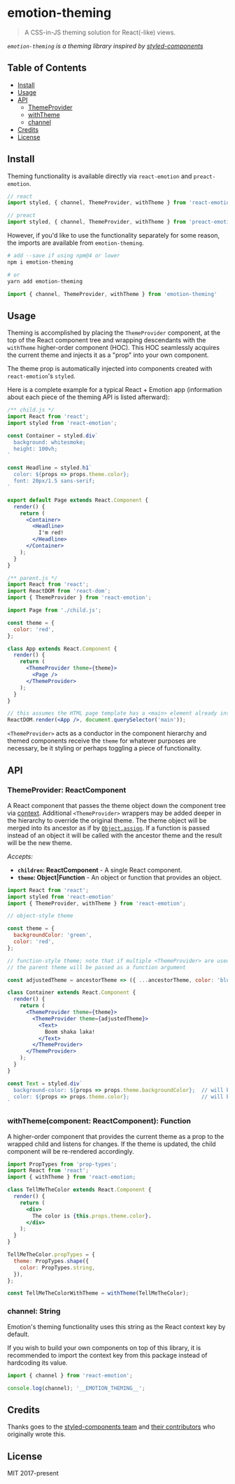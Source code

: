 # emotion-theming

> A CSS-in-JS theming solution for React(-like) views.

*`emotion-theming` is a theming library inspired by [styled-components](https://github.com/styled-components/styled-components)*


## Table of Contents

* [Install](#install)
* [Usage](#usage)
* [API](#api)
  * [ThemeProvider](#themeprovider)
  * [withTheme](#withthemecomponent)
  * [channel](#channel)
* [Credits](#credits)
* [License](#license)


## Install

Theming functionality is available directly via `react-emotion` and `preact-emotion`.

```js
// react
import styled, { channel, ThemeProvider, withTheme } from 'react-emotion'

// preact
import styled, { channel, ThemeProvider, withTheme } from 'preact-emotion'
```

However, if you'd like to use the functionality separately for some reason, the imports are available from `emotion-theming`.

```bash
# add --save if using npm@4 or lower
npm i emotion-theming

# or
yarn add emotion-theming
```

```js
import { channel, ThemeProvider, withTheme } from 'emotion-theming'
```

## Usage

Theming is accomplished by placing the `ThemeProvider` component, at the top of the React component tree and wrapping descendants with the `withTheme` higher-order component (HOC). This HOC seamlessly acquires the current theme and injects it as a "prop" into your own component.

The theme prop is automatically injected into components created with `react-emotion`'s `styled`.

Here is a complete example for a typical React + Emotion app (information about each piece of the theming API is listed afterward):

```jsx
/** child.js */
import React from 'react';
import styled from 'react-emotion';

const Container = styled.div`
  background: whitesmoke;
  height: 100vh;
`

const Headline = styled.h1`
  color: ${props => props.theme.color};
  font: 20px/1.5 sans-serif;
`

export default Page extends React.Component {
  render() {
    return (
      <Container>
        <Headline>
          I'm red!
        </Headline>
      </Container>
    );
  }
}

/** parent.js */
import React from 'react';
import ReactDOM from 'react-dom';
import { ThemeProvider } from 'react-emotion';

import Page from './child.js';

const theme = {
  color: 'red',
};

class App extends React.Component {
  render() {
    return (
      <ThemeProvider theme={theme}>
        <Page />
      </ThemeProvider>
    );
  }
}

// this assumes the HTML page template has a <main> element already inside <body>
ReactDOM.render(<App />, document.querySelector('main'));
```

`<ThemeProvider>` acts as a conductor in the component hierarchy and themed components receive the `theme` for whatever purposes are necessary, be it styling or perhaps toggling a piece of functionality.


## API

### ThemeProvider: ReactComponent

A React component that passes the theme object down the component tree via [context](https://facebook.github.io/react/docs/context.html). Additional `<ThemeProvider>` wrappers may be added deeper in the hierarchy to override the original theme. The theme object will be merged into its ancestor as if by [`Object.assign`](https://developer.mozilla.org/en-US/docs/Web/JavaScript/Reference/Global_Objects/Object/assign). If a function is passed instead of an object it will be called with the ancestor theme and the result will be the new theme.

*Accepts:*
* **`children`: ReactComponent** - A single React component.
* **`theme`: Object|Function** - An object or function that provides an object.

```jsx
import React from 'react';
import styled from 'react-emotion'
import { ThemeProvider, withTheme } from 'react-emotion';

// object-style theme

const theme = {
  backgroundColor: 'green',
  color: 'red',
};

// function-style theme; note that if multiple <ThemeProvider> are used,
// the parent theme will be passed as a function argument

const adjustedTheme = ancestorTheme => ({ ...ancestorTheme, color: 'blue' });

class Container extends React.Component {
  render() {
    return (
      <ThemeProvider theme={theme}>
        <ThemeProvider theme={adjustedTheme}>
          <Text>
            Boom shaka laka!
          </Text>
        </ThemeProvider>
      </ThemeProvider>
    );
  }
}

const Text = styled.div`
  background-color: ${props => props.theme.backgroundColor};  // will be green
  color: ${props => props.theme.color};                       // will be blue
`
```


### withTheme(component: ReactComponent): Function

A higher-order component that provides the current theme as a prop to the wrapped child and listens for changes. If the theme is updated, the child component will be re-rendered accordingly.

```jsx
import PropTypes from 'prop-types';
import React from 'react';
import { withTheme } from 'react-emotion;

class TellMeTheColor extends React.Component {
  render() {
    return (
      <div>
        The color is {this.props.theme.color}.
      </div>
    );
  }
}

TellMeTheColor.propTypes = {
  theme: PropTypes.shape({
    color: PropTypes.string,
  }),
};

const TellMeTheColorWithTheme = withTheme(TellMeTheColor);
```

### channel: String

Emotion's theming functionality uses this string as the React context key by default.

If you wish to build your own components on top of this library, it is recommended to import the context key from this package instead of hardcoding its value.

```js
import { channel } from 'react-emotion';

console.log(channel); '__EMOTION_THEMING__';
```

## Credits

Thanks goes to the [styled-components team](https://github.com/styled-components/styled-components) and [their contributors](https://github.com/styled-components/styled-components/graphs/contributors) who originally wrote this.


## License

MIT 2017-present
